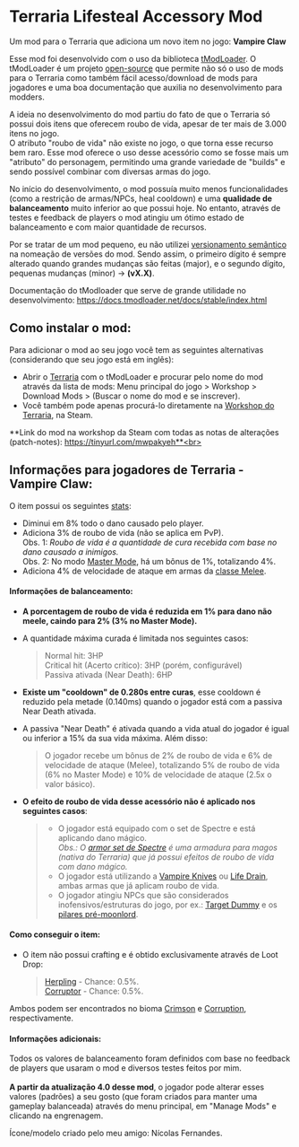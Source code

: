 # Terraria Lifesteal Accessory Mod
Um mod para o Terraria que adiciona um novo item no jogo: **Vampire Claw**<br>

Esse mod foi desenvolvido com o uso da biblioteca [tModLoader](https://store.steampowered.com/app/1281930/tModLoader/).
O tModLoader é um projeto [open-source](https://github.com/tModLoader/tModLoader) que permite não só o uso de mods para o Terraria como também fácil acesso/download de mods para jogadores e uma 
boa documentação que auxilia no desenvolvimento para modders.

A ideia no desenvolvimento do mod partiu do fato de que o Terraria só possui dois itens que oferecem roubo de vida, apesar de ter mais de 3.000 itens no jogo.<br>
O atributo "roubo de vida" não existe no jogo, o que torna esse recurso bem raro.
Esse mod oferece o uso desse acessório como se fosse mais um "atributo" do personagem, permitindo uma grande variedade de "builds" e sendo possível combinar com diversas armas do jogo.<br>

No início do desenvolvimento, o mod possuía muito menos funcionalidades (como a restrição de armas/NPCs, heal cooldown) e uma **qualidade de balanceamento** muito inferior ao que possui hoje. 
No entanto, através de testes e feedback de players o mod atingiu um ótimo estado de balanceamento e com maior quantidade de recursos.<br>

Por se tratar de um mod pequeno, eu não utilizei [versionamento semântico](https://www.alura.com.br/artigos/versionamento-semantico-breve-introducao) na nomeação de versões do mod.
Sendo assim, o primeiro dígito é sempre alterado quando grandes mudanças são feitas (major), e o segundo dígito, pequenas mudanças (minor) -> **(vX.X)**.

Documentação do tModloader que serve de grande utilidade no desenvolvimento:
https://docs.tmodloader.net/docs/stable/index.html <br>

<h2>Como instalar o mod:</h2>

Para adicionar o mod ao seu jogo você tem as seguintes alternativas (considerando que seu jogo está em inglês):
- Abrir o [Terraria](https://store.steampowered.com/app/105600/Terraria/) com o tModLoader e procurar pelo nome do mod através da lista de mods:
Menu principal do jogo > Workshop > Download Mods > (Buscar o nome do mod e se inscrever).<br>
- Você também pode apenas procurá-lo diretamente na [Workshop do Terraria](https://steamcommunity.com/app/105600/workshop/), na Steam.

**Link do mod na workshop da Steam com todas as notas de alterações (patch-notes): https://tinyurl.com/mwpakyeh**<br>

<h2>Informações para jogadores de Terraria - Vampire Claw:</h2>

O item possui os seguintes [stats](https://terraria.fandom.com/wiki/Player_stats):
- Diminui em 8% todo o dano causado pelo player.<br>
- Adiciona 3% de roubo de vida (não se aplica em PvP).<br>
Obs. 1: *Roubo de vida é a quantidade de cura recebida com base no dano causado a inimigos.*<br>
Obs. 2: No modo [Master Mode](https://terraria.fandom.com/wiki/Master_Mode), há um bônus de 1%, totalizando 4%.<br>
- Adiciona 4% de velocidade de ataque em armas da [classe Melee](https://terraria.fandom.com/wiki/Melee_weapons).<br>

<h4>Informações de balanceamento:</h4>

- **A porcentagem de roubo de vida é reduzida em 1% para dano não meele, caindo para 2% (3% no Master Mode).**<br>
- A quantidade máxima curada é limitada nos seguintes casos:
  
  > Normal hit:                    3HP<br>
  > Critical hit (Acerto crítico): 3HP (porém, configurável)<br>
  > Passiva ativada (Near Death):  6HP<br>
- **Existe um "cooldown" de 0.280s entre curas**, esse cooldown é reduzido pela metade (0.140ms) quando o jogador está com a passiva Near Death ativada.
- A passiva "Near Death" é ativada quando a vida atual do jogador é igual ou inferior a 15% da sua vida máxima. Além disso:

  > O jogador recebe um bônus de 2% de roubo de vida e 6% de velocidade de ataque (Melee), totalizando 5% de roubo de vida (6% no Master Mode) e 10% de
  >  velocidade de ataque (2.5x o valor básico).

- **O efeito de roubo de vida desse acessório não é aplicado nos seguintes casos**:

  > - O jogador está equipado com o set de Spectre e está aplicando dano mágico.<br>
  >*Obs.: O [armor set de Spectre](https://terraria.fandom.com/wiki/Spectre_armor) é uma armadura para magos (nativa do Terraria) que já possui efeitos de roubo de vida com dano mágico.*<br>
  > - O jogador está utilizando a [Vampire Knives](https://terraria.fandom.com/wiki/Vampire_Knives) ou [Life Drain](https://terraria.fandom.com/wiki/Life_Drain), ambas armas que já aplicam roubo de vida.
  > - O jogador atingiu NPCs que são considerados inofensivos/estruturas do jogo, por ex.: [Target Dummy](https://terraria.fandom.com/wiki/Target_Dummy) e os [pilares pré-moonlord](https://terraria.fandom.com/wiki/Celestial_Pillars).

<h4>Como conseguir o item:</h4>

  - O item não possui crafting e é obtido exclusivamente através de Loot Drop:
    > [Herpling](https://terraria.fandom.com/wiki/Herpling) - Chance: 0.5%.<br>
    > [Corruptor](https://terraria.fandom.com/wiki/Corruptor) - Chance: 0.5%.

Ambos podem ser encontrados no bioma [Crimson](https://terraria.fandom.com/wiki/The_Crimson) e [Corruption](https://terraria.fandom.com/wiki/The_Corruption), respectivamente.

<h4>Informações adicionais:</h4>

Todos os valores de balanceamento foram definidos com base no feedback de players que usaram o mod e diversos testes feitos por mim.<br><br>
**A partir da atualização 4.0 desse mod**, o jogador pode alterar esses valores (padrões) a seu gosto (que foram criados para manter uma gameplay balanceada) através do menu principal, em "Manage Mods" e clicando na engrenagem.

Ícone/modelo criado pelo meu amigo: Nícolas Fernandes.

